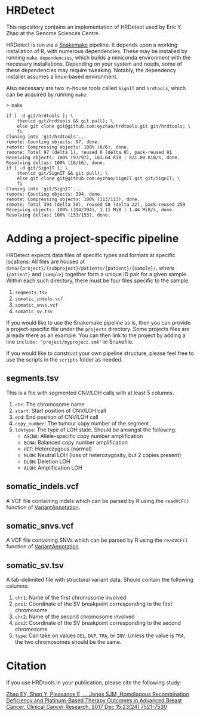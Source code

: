 # HRDetect

This repository contains an implementation of HRDetect used by Eric Y. Zhao at the Genome Sciences Centre.

HRDetect is run via a [Snakemake](http://snakemake.readthedocs.io/en/latest/) pipeline. It depends upon a working installation of R, with numerous dependencies. These may be installed by running `make dependencies`, which builds a miniconda environment with the necessary installations. Depending on your system and needs, some of these dependencies may require tweaking. Notably, the dependency installer assumes a linux-based environment.

Also necessary are two in-house tools called `SignIT` and `hrdtools`, which can be acquired by running `make`.

```
> make

if [ -d git/hrdtools ]; \
    then(cd git/hrdtools && git pull); \
    else git clone git@github.com:eyzhao/hrdtools.git git/hrdtools; \
    fi
Cloning into 'git/hrdtools'...
remote: Counting objects: 97, done.
remote: Compressing objects: 100% (6/6), done.
remote: Total 97 (delta 1), reused 0 (delta 0), pack-reused 91
Receiving objects: 100% (97/97), 163.64 KiB | 821.00 KiB/s, done.
Resolving deltas: 100% (16/16), done.
if [ -d git/SignIT ]; \
    then(cd git/SignIT && git pull); \
    else git clone git@github.com:eyzhao/SignIT.git git/SignIT; \
    fi
Cloning into 'git/SignIT'...
remote: Counting objects: 394, done.
remote: Compressing objects: 100% (113/113), done.
remote: Total 394 (delta 50), reused 58 (delta 22), pack-reused 259
Receiving objects: 100% (394/394), 1.11 MiB | 1.44 MiB/s, done.
Resolving deltas: 100% (153/153), done.
```

# Adding a project-specific pipeline

HRDetect expects data files of specific types and formats at specific locations. All files are housed at `data/{project}/{subproject}/patients/{patient}/{sample}/`, where `{patient}` and `{sample}` together form a unique ID pair for a given sample. Within each such directory, there must be four files specific to the sample.

1. `segments.tsv`
2. `somatic_indels.vcf`
3. `somatic_snvs.vcf`
4. `somatic_sv.tsv`

If you would like to use the Snakemake pipeline as is, then you can provide a project-specific file under the `projects` directory. Some projects files are already there as an example. You can then link to the project by adding a line `include: "project/myproject.smk"` in Snakefile.

If you would like to construct your own pipeline structure, please feel free to use the scripts in the `scripts` folder as needed.

## segments.tsv

This is a file with segmented CNV/LOH calls with at least 5 columns.

1. `chr`: The chromosome name
2. `start`: Start position of CNV/LOH call
3. `end`: End position of CNV/LOH call
4. `copy_number`: The tumour copy number of the segment
5. `lohtype`: The type of LOH state. Should be amongst the following:
    - `ASCNA`: Allele-specific copy number amplification
    - `BCNA`: Balanced copy number amplification
    - `HET`: Heterozygous (normal)
    - `NLOH`: Neutral LOH (loss of heterozygosity, but 2 copies present)
    - `DLOH`: Deletion LOH
    - `ALOH`: Amplification LOH

## somatic_indels.vcf

A VCF file containing indels which can be parsed by R using the `readVCF()` function of [VariantAnnotation](http://bioconductor.org/packages/release/bioc/html/VariantAnnotation.html).

## somatic_snvs.vcf

A VCF file containing SNVs which can be parsed by R using the `readVCF()` function of [VariantAnnotation](http://bioconductor.org/packages/release/bioc/html/VariantAnnotation.html).

## somatic_sv.tsv

A tab-delimited file with structural variant data. Should contain the following columns:

1. `chr1`: Name of the first chromosome involved
2. `pos1`: Coordinate of the SV breakpoint corresponding to the first chromosome
3. `chr2`: Name of the second chromosome involved
4. `pos2`: Coordinate of the SV breakpoint corresponding to the second chromosome
5. `type`: Can take on values `DEL`, `DUP`, `TRA`, or `INV`. Unless the value is `TRA`, the two chromosomes should be the same.

# Citation

If you use HRDtools in your publication, please cite the following study:

[Zhao EY, Shen Y, Pleasance E, ... Jones SJM, Homologous Recombination Deficiency and Platinum-Based Therapy Outcomes in Advanced Breast Cancer. Clinical Cancer Research. 2017 Dec 15;23(24):7521-7530](https://www.ncbi.nlm.nih.gov/pubmed/29246904)



